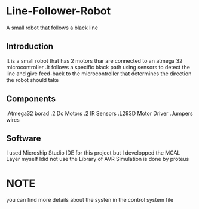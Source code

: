 # Line-Follower-Robot
A small robot that follows a black line
## Introduction
It is a small robot that has 2 motors thar are connected to an atmega 32 microcontroller .It follows a specific black path using sensors to detect the line and give feed-back 
 to the microcontroller that determines the direction the robot should take
 ## Components
 .Atmega32 borad
 .2 Dc Motors
 .2 IR Sensors
 .L293D Motor Driver
 .Jumpers wires
 ## Software
 I used Microship Studio IDE for this project but I developped the MCAL Layer myself
 Idid not use the Library of AVR
 Simulation is done by proteus 
 # NOTE
 you can find more details about the systen in the control system file
